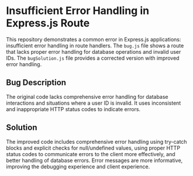 # Insufficient Error Handling in Express.js Route

This repository demonstrates a common error in Express.js applications: insufficient error handling in route handlers.  The `bug.js` file shows a route that lacks proper error handling for database operations and invalid user IDs. The `bugSolution.js` file provides a corrected version with improved error handling.

## Bug Description
The original code lacks comprehensive error handling for database interactions and situations where a user ID is invalid.  It uses inconsistent and inappropriate HTTP status codes to indicate errors.

## Solution
The improved code includes comprehensive error handling using try-catch blocks and explicit checks for null/undefined values, using proper HTTP status codes to communicate errors to the client more effectively, and better handling of database errors.  Error messages are more informative, improving the debugging experience and client experience.